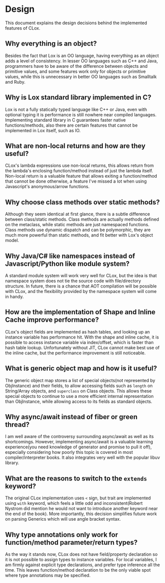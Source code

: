 # Design
This document explains the design decisions behind the implemented features of CLox. 

## Why everything is an object? 
Besides the fact that Lox is an OO language, having everything as an object adds a level of consistency. In lesser OO languages such as C++ and Java, programmers have to be aware of the difference between objects and primitive values, and some features work only for objects or primitive values, while this is unnecessary in better OO languages such as Smalltalk and Ruby.

## Why is Lox standard library implemented in C? 
Lox is not a fully statically typed language like C++ or Java, even with optional typing it is performance is still nowhere near compiled languages. Implementing standard library in C guarantees faster native functions/methods, also there are certain features that cannot be implemented in Lox itself, such as IO. 

## What are non-local returns and how are they useful? 
CLox's lambda expressions use non-local returns, this allows return from the lambda's enclosing function/method instead of just the lambda itself. Non-local return is a valuable feature that allows exiting a function/method that cannot be done otherwise, a feature I've missed a lot when using Javascript's anonymous/arrow functions.

## Why choose class methods over static methods?
Although they seem identical at first glance, there is a subtle difference between class/static methods. Class methods are actually methods defined on the metaclass, while static methods are just namespaced functions. Class methods use dynamic dispatch and can be polymorphic, they are much more powerful than static methods, and fit better with Lox's object model.

## Why Java/C# like namespaces instead of Javascript/Python like module system? 
A standard module system will work very well for CLox, but the idea is that namespace system does not tie the source code with file/directory structure. In future, there is a chance that AOT compilation will be possible with CLox, and the flexibility provided by the namespace system will come in handy.

## How are the implementation of Shape and Inline Cache improve performance?
CLox's object fields are implemented as hash tables, and looking up an instance variable has performance hit. With the shape and inline cache, it is possible to access instance variable via index/offset, which is faster than hash table lookup. Unfortunately without JIT, CLox cannot make best use of the inline cache, but the performance improvement is still noticeable.

## What is generic object map and how is it useful?
The generic object map stores a list of special objects(not represented by ObjInstance) and their fields, to allow accessing fields such as `length` on String/Array objects, and `superclass` on Class objects. This allows these special objects to continue to use a more efficient internal representation than ObjInstance, while allowing access to its fields as standard objects.

## Why async/await instead of fiber or green thread?
I am well aware of the controversy surrounding async/await as well as its shortcomings. However, implementing async/await is a valuable learning experience(you need knowledge of generator and promise to pull it off), especially considering how poorly this topic is covered in most compiler/interpreter books. It also integrates very well with the popular libuv library. 

## What are the reasons to switch to the `extends` keyword?
The original CLox implementation uses `<` sign, but trait are implemented using `with` keyword, which feels a little odd and inconsistent(Robert Nystrom did mention he would not want to introduce another keyword near the end of the book). More importantly, this decision simplifies future work on parsing Generics which will use angle bracket syntax.

## Why type annotations only work for function/method parameter/return types?
As the way it stands now, CLox does not have field/property declaration so it is not possible to assign types to instance variables. For local variables, I am firmly against explicit type declarations, and prefer type inference all the time. This leaves function/method declaration to be the only viable spot where type annotations may be specified.